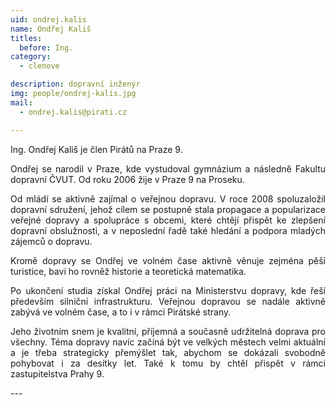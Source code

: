 ```yaml
---
uid: ondrej.kalis
name: Ondřej Kališ
titles:
  before: Ing.
category:
  - clenove

description: dopravní inženýr
img: people/ondrej-kalis.jpg
mail:
  - ondrej.kalis@pirati.cz

---
```

<p style='text-align: justify;'>Ing. Ondřej Kališ je člen Pirátů na Praze 9.
</p><p style='text-align: justify;'>
Ondřej se narodil v Praze, kde vystudoval gymnázium a následně Fakultu dopravní ČVUT. Od roku 2006 žije v Praze 9 na Proseku. 
</p><p style='text-align: justify;'>
Od mládí se aktivně zajímal o veřejnou dopravu. V roce 2008 spoluzaložil dopravní sdružení, jehož cílem se postupně stala propagace a popularizace veřejné dopravy a spolupráce s obcemi, které chtějí přispět ke zlepšení dopravní obslužnosti, a v neposlední řadě také hledání a podpora mladých zájemců o dopravu. 
</p><p style='text-align: justify;'>
Kromě dopravy se Ondřej ve volném čase aktivně věnuje zejména pěší turistice, baví ho rovněž historie a teoretická matematika. 
</p><p style='text-align: justify;'>
Po ukončení studia získal Ondřej práci na Ministerstvu dopravy, kde řeší především silniční infrastrukturu. Veřejnou dopravou se nadále aktivně zabývá ve volném čase, a to i v rámci Pirátské strany. 
</p><p style='text-align: justify;'>
Jeho životním snem je kvalitní, příjemná a současně udržitelná doprava pro všechny. Téma dopravy navíc začíná být ve velkých městech velmi aktuální a je třeba strategicky přemýšlet tak, abychom se dokázali svobodně pohybovat i za desítky let. Také k tomu by chtěl přispět v rámci zastupitelstva Prahy 9.
</p>
---